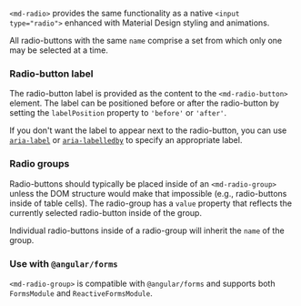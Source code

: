 `<md-radio>` provides the same functionality as a native `<input type="radio">` enhanced with
Material Design styling and animations.

<!-- example(radio-overview) -->

All radio-buttons with the same `name` comprise a set from which only one may be selected at a time.

### Radio-button label
The radio-button label is provided as the content to the `<md-radio-button>` element. The label can
be positioned before or after the radio-button by setting the `labelPosition` property to `'before'` or `'after'`.

If you don't want the label to appear next to the radio-button, you can use
[`aria-label`](https://www.w3.org/TR/wai-aria/states_and_properties#aria-label) or
[`aria-labelledby`](https://www.w3.org/TR/wai-aria/states_and_properties#aria-labelledby) to
specify an appropriate label.


### Radio groups
Radio-buttons should typically be placed inside of an `<md-radio-group>` unless the DOM structure
would make that impossible (e.g., radio-buttons inside of table cells). The radio-group has a
`value` property that reflects the currently selected radio-button inside of the group.

Individual radio-buttons inside of a radio-group will inherit the `name` of the group.


### Use with `@angular/forms`
`<md-radio-group>` is compatible with `@angular/forms` and supports both `FormsModule`
and `ReactiveFormsModule`.
